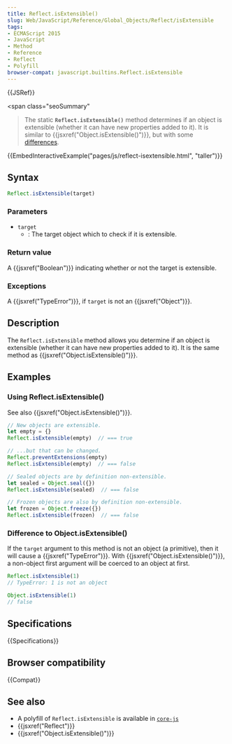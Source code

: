 ```yaml
---
title: Reflect.isExtensible()
slug: Web/JavaScript/Reference/Global_Objects/Reflect/isExtensible
tags:
- ECMAScript 2015
- JavaScript
- Method
- Reference
- Reflect
- Polyfill
browser-compat: javascript.builtins.Reflect.isExtensible
---
```

{{JSRef}}

<span class="seoSummary"

> The static <strong><code>Reflect.isExtensible()</code></strong> method
> determines if an object is extensible (whether it can have new properties
> added to it). It is similar to
> {{jsxref("Object.isExtensible()")}}, but with some
> <a href="#Difference_to_Object.isExtensible">differences</a>.</span>

{{EmbedInteractiveExample("pages/js/reflect-isextensible.html", "taller")}}

## Syntax

```js
Reflect.isExtensible(target)
```

### Parameters

- `target`
  - : The target object which to check if it is extensible.

### Return value

A {{jsxref("Boolean")}} indicating whether or not the target is
extensible.

### Exceptions

A {{jsxref("TypeError")}}, if `target` is not an
{{jsxref("Object")}}.

## Description

The `Reflect.isExtensible` method allows you determine if an object is
extensible (whether it can have new properties added to it). It is the same
method as {{jsxref("Object.isExtensible()")}}.

## Examples

### Using Reflect.isExtensible()

See also {{jsxref("Object.isExtensible()")}}.

```js
// New objects are extensible.
let empty = {}
Reflect.isExtensible(empty)  // === true

// ...but that can be changed.
Reflect.preventExtensions(empty)
Reflect.isExtensible(empty)  // === false

// Sealed objects are by definition non-extensible.
let sealed = Object.seal({})
Reflect.isExtensible(sealed)  // === false

// Frozen objects are also by definition non-extensible.
let frozen = Object.freeze({})
Reflect.isExtensible(frozen)  // === false
```

### Difference to Object.isExtensible()

If the `target` argument to this method is not an object (a primitive), then it
will cause a {{jsxref("TypeError")}}. With
{{jsxref("Object.isExtensible()")}}, a non-object first argument
will be coerced to an object at first.

```js
Reflect.isExtensible(1)
// TypeError: 1 is not an object

Object.isExtensible(1)
// false
```

## Specifications

{{Specifications}}

## Browser compatibility

{{Compat}}

## See also

- A polyfill of `Reflect.isExtensible` is available in
  [`core-js`](https://github.com/zloirock/core-js#ecmascript-reflect)
- {{jsxref("Reflect")}}
- {{jsxref("Object.isExtensible()")}}
